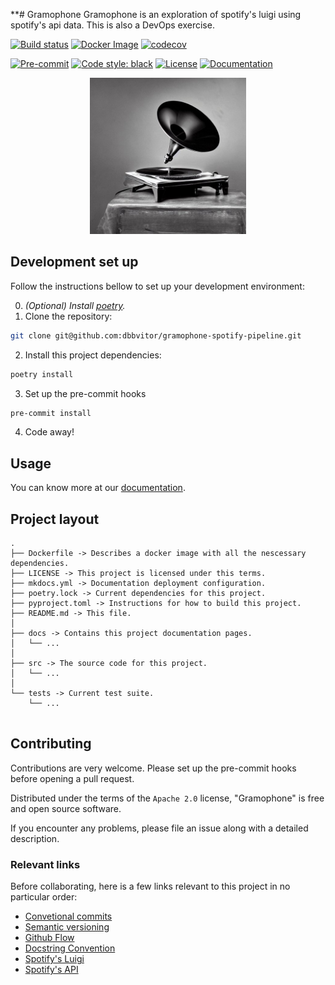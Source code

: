 **# Gramophone
Gramophone is an exploration of spotify's luigi using spotify's api data. This is also a DevOps exercise.


[![Build status](https://github.com/dbbvitor/gramophone-spotify-pipeline/actions/workflows/main.yml/badge.svg)](https://github.com/dbbvitor/gramophone-spotify-pipeline/actions/workflows/main.yml)
[![Docker Image](https://img.shields.io/docker/v/dbbvitor/gramophone-spotify-pipeline?label=Docker%20Image)](https://hub.docker.com/repository/docker/dbbvitor/gramophone-spotify-pipeline)
[![codecov](https://codecov.io/gh/dbbvitor/gramophone-spotify-pipeline/branch/main/graph/badge.svg?token=1DYIRMY85A)](https://codecov.io/gh/dbbvitor/gramophone-spotify-pipeline)

[![Pre-commit](https://img.shields.io/badge/pre--commit-enabled-brightgreen?logo=pre-commit&logoColor=white)](https://github.com/dbbvitor/gramophone-spotify-pipeline/blob/main/.pre-commit-config.yaml)
[![Code style: black](https://img.shields.io/badge/code%20style-black-000000.svg)](https://github.com/psf/black)
[![License](https://img.shields.io/github/license/dbbvitor/gramophone-spotify-pipeline?label=license)](https://github.com/dbbvitor/gramophone-spotify-pipeline/blob/main/LICENSE)
[![Documentation](https://img.shields.io/badge/Docs-gh--pages-brightgreen)](https://dbbvitor.github.io/gramophone-spotify-pipeline)
<div style="text-align:center">
<img src="docs/assets/stable_gramophone.jpg" alt="Modern Gramophone pictured as an old picture" width="250">
</div>

## Development set up

Follow the instructions bellow to set up your development environment:

0. _(Optional) Install [poetry](https://python-poetry.org/docs/)._
1. Clone the repository:
```bash
git clone git@github.com:dbbvitor/gramophone-spotify-pipeline.git
```
2. Install this project dependencies:
```bash
poetry install
```
3. Set up the pre-commit hooks
```bash
pre-commit install
```
4. Code away!


## Usage

You can know more at our [documentation](https://dbbvitor.github.io/gramophone-spotify-pipeline/).


## Project layout

```
.
├── Dockerfile -> Describes a docker image with all the nescessary dependencies.
├── LICENSE -> This project is licensed under this terms.
├── mkdocs.yml -> Documentation deployment configuration.
├── poetry.lock -> Current dependencies for this project.
├── pyproject.toml -> Instructions for how to build this project.
├── README.md -> This file.
│
├── docs -> Contains this project documentation pages.
│   └── ...
│
├── src -> The source code for this project.
│   └── ...
│
└── tests -> Current test suite.
    └── ...


```


## Contributing

Contributions are very welcome. Please set up the pre-commit hooks before opening a pull request.

Distributed under the terms of the `Apache 2.0` license, "Gramophone" is free and open source software.

If you encounter any problems, please file an issue along with a detailed description.

### Relevant links

Before collaborating, here is a few links relevant to this project in no particular order:

- [Convetional commits](https://www.conventionalcommits.org)
- [Semantic versioning](https://semver.org/)
- [Github Flow](https://warcontent.com/github-flow/)
- [Docstring Convention](https://peps.python.org/pep-0257/)
- [Spotify's Luigi](https://github.com/spotify/luigi)
- [Spotify's API](https://developer.spotify.com/documentation/)

